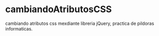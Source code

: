 # cambiandoAtributosCSS
cambiando atributos css mexdiante libreria jQuery, practica de pildoras informaticas. 
